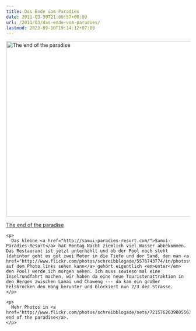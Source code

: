 ```yaml
---
title: Das Ende vom Paradies
date: 2011-03-30T21:00:57+00:00
url: /2011/03/das-ende-vom-paradies/
lastmod: 2023-09-10T19:14:12+07:00
---
```

<div class="media image">
  <a href="http://www.flickr.com/photos/schreibblogade/5576157255/" title="The end of the paradise"><img src="//farm6.static.flickr.com/5065/5576157255_158e511032_z.jpg" width="640" height="480" alt="The end of the paradise" /></p>

  <p>
    The end of the paradise
  </p>

  <p>
    </a></div>

    <p>
      Das kleine <a href="http://samui-paradies-resort.com/">Samui-Paradies-Resort</a> hat Montag Nacht ziemlich viel Wasser abbekommen. Das Restaurant ist jetzt unterhöhlt und ob der Pool noch steht (dahinter geht es gut zwei Meter in die Tiefe und der Sand, den man <a href="http://www.flickr.com/photos/schreibblogade/5576743774/in/photostream/">hier auf dem Photo links sehen kann</a> gehört eigentlich <em>unter</em> den Pool) werde ich morgen sehen. Ich muss sowieso mal eine Inselrundfahrt machen, wir haben da eine neue Touristenattraktion in den Bergen zwischen Lamai und Chaweng --- da kam ein großer Felsbrocken den Hang herunter und blockiert nun 2/3 der Strasse.
    </p>

    <p>
      Mehr Photos in <a href="http://www.flickr.com/photos/schreibblogade/sets/72157626398055630/with/5576743774/">The end of the paradise</a>.
    </p>
